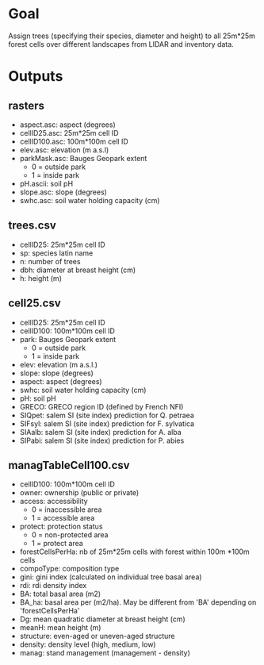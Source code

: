 # Goal
Assign trees (specifying their species, diameter and height) to all 25m*25m forest cells over different landscapes from LIDAR and inventory data.



# Outputs

## rasters
* aspect.asc: aspect (degrees)
* cellID25.asc: 25m*25m cell ID
* cellID100.asc: 100m*100m cell ID
* elev.asc: elevation (m a.s.l)
* parkMask.asc: Bauges Geopark extent
  + 0 = outside park
  + 1 = inside park
* pH.ascii: soil pH
* slope.asc: slope (degrees)
* swhc.asc: soil water holding capacity (cm)


## trees.csv
* cellID25: 25m*25m cell ID
* sp: species latin name
* n: number of trees
* dbh: diameter at breast height (cm)
* h: height (m)


## cell25.csv
* cellID25: 25m*25m cell ID
* cellID100: 100m*100m cell ID
* park: Bauges Geopark extent
  + 0 = outside park
  + 1 = inside park
* elev: elevation (m a.s.l.)
* slope: slope (degrees)
* aspect: aspect (degrees)
* swhc: soil water holding capacity (cm)
* pH: soil pH
* GRECO: GRECO region ID (defined by French NFI)
* SIQpet: salem SI (site index) prediction for Q. petraea
* SIFsyl: salem SI (site index) prediction for F. sylvatica
* SIAalb: salem SI (site index) prediction for A. alba
* SIPabi: salem SI (site index) prediction for P. abies


## managTableCell100.csv
* cellID100: 100m*100m cell ID
* owner: ownership (public or private)
* access: accessibility
  + 0 = inaccessible area
  + 1 = accessible area
* protect: protection status
  + 0 = non-protected area
  + 1 = protect area
* forestCellsPerHa: nb of 25m*25m cells with forest within 100m *100m cells
* compoType: composition type
* gini: gini index (calculated on individual tree basal area)
* rdi: rdi density index
* BA: total basal area (m2)
* BA_ha: basal area per (m2/ha). May be different from 'BA' depending on 'forestCellsPerHa'
* Dg: mean quadratic diameter at breast height (cm)
* meanH: mean height (m)
* structure: even-aged or uneven-aged structure
* density: density level (high, medium, low)
* manag: stand management (management - density)

